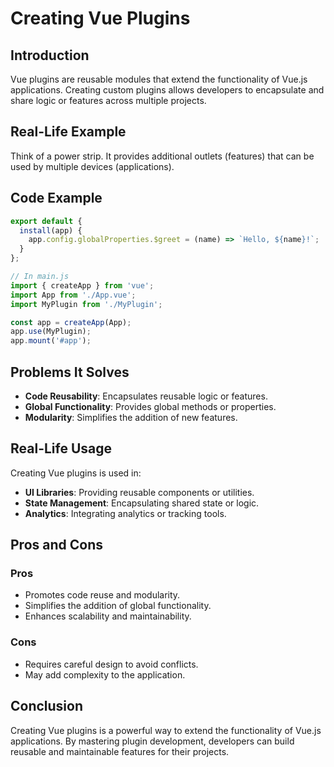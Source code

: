 # Creating Vue Plugins

## Introduction
Vue plugins are reusable modules that extend the functionality of Vue.js applications. Creating custom plugins allows developers to encapsulate and share logic or features across multiple projects.

## Real-Life Example
Think of a power strip. It provides additional outlets (features) that can be used by multiple devices (applications).

## Code Example
```javascript
export default {
  install(app) {
    app.config.globalProperties.$greet = (name) => `Hello, ${name}!`;
  }
};

// In main.js
import { createApp } from 'vue';
import App from './App.vue';
import MyPlugin from './MyPlugin';

const app = createApp(App);
app.use(MyPlugin);
app.mount('#app');
```

## Problems It Solves
- **Code Reusability**: Encapsulates reusable logic or features.
- **Global Functionality**: Provides global methods or properties.
- **Modularity**: Simplifies the addition of new features.

## Real-Life Usage
Creating Vue plugins is used in:
- **UI Libraries**: Providing reusable components or utilities.
- **State Management**: Encapsulating shared state or logic.
- **Analytics**: Integrating analytics or tracking tools.

## Pros and Cons
### Pros
- Promotes code reuse and modularity.
- Simplifies the addition of global functionality.
- Enhances scalability and maintainability.

### Cons
- Requires careful design to avoid conflicts.
- May add complexity to the application.

## Conclusion
Creating Vue plugins is a powerful way to extend the functionality of Vue.js applications. By mastering plugin development, developers can build reusable and maintainable features for their projects.

